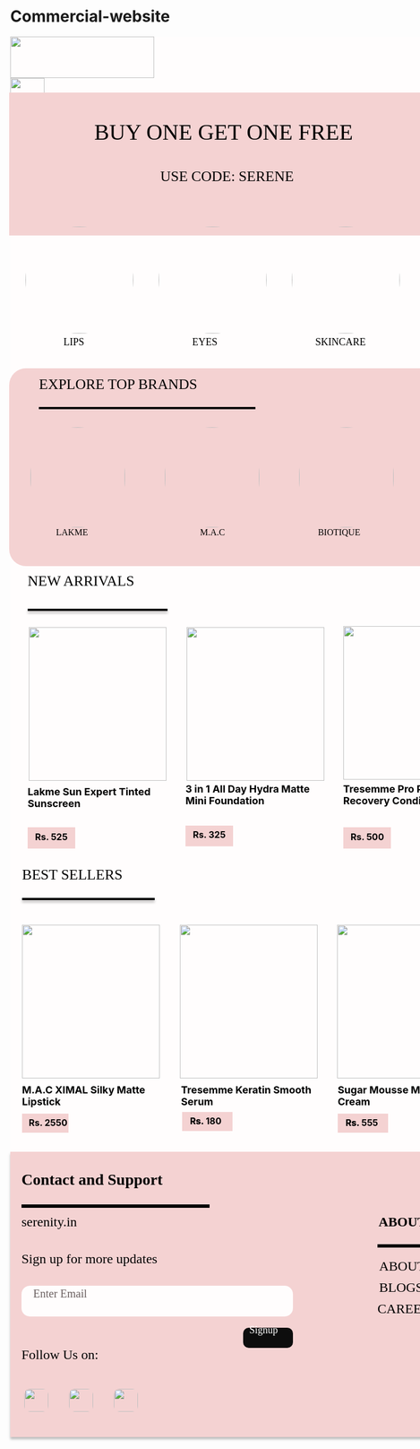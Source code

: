# Commercial-website

<div style="width: 1440px; height: 2499px; position: relative; background: #FFFDFD">
  <div style="width: 1440px; height: 82px; left: 0px; top: 0px; position: absolute; flex-direction: column; justify-content: flex-start; align-items: flex-start; display: flex">
    <img style="width: 257px; height: 74px" src="https://via.placeholder.com/257x74" />
    <img style="width: 61px; height: 54px" src="https://via.placeholder.com/61x54" />
    <div style="width: 211px; height: 47px; background: #FFFDFD; box-shadow: 0px 4px 4px rgba(0, 0, 0, 0.25); border-radius: 100px; border: 1px black solid"></div>
    <div style="width: 82px; height: 45px; color: rgba(0, 0, 0, 0.56); font-size: 18px; font-family: Inknut Antiqua; font-weight: 500; word-wrap: break-word">Search</div>
    <img style="width: 46px; height: 46px" src="https://via.placeholder.com/46x46" />
    <div style="width: 137px; height: 41px; color: black; font-size: 18px; font-family: Inknut Antiqua; font-weight: 500; word-wrap: break-word">All Products</div>
    <div style="width: 117px; height: 41px; color: black; font-size: 18px; font-family: Inknut Antiqua; font-weight: 500; word-wrap: break-word">Categories</div>
    <div style="width: 116px; height: 41px; color: black; font-size: 18px; font-family: Inknut Antiqua; font-weight: 500; word-wrap: break-word">Hot Sellers</div>
    <div style="width: 161px; height: 41px; color: black; font-size: 18px; font-family: Inknut Antiqua; font-weight: 500; word-wrap: break-word">New Launches</div>
    <img style="width: 39px; height: 39px" src="https://via.placeholder.com/39x39" />
  </div>
  <div style="width: 1440px; height: 220px; padding-top: 18px; padding-bottom: 17px; padding-left: 104px; left: -2px; top: 100px; position: absolute; background: #F4D2D2; justify-content: flex-end; align-items: center; display: inline-flex">
    <div style="width: 1392px; height: 185px; position: relative">
      <div style="width: 619px; height: 80px; left: 0px; top: 12px; position: absolute; color: black; font-size: 40px; font-family: Inknut Antiqua; font-weight: 500; word-wrap: break-word">BUY ONE GET ONE FREE</div>
      <div style="width: 382px; height: 67px; left: 118px; top: 100px; position: absolute; color: black; font-size: 26px; font-family: Inknut Antiqua; font-weight: 500; word-wrap: break-word">USE CODE:  SERENE</div>
      <div style="width: 22px; height: 34px; left: 1011px; top: 35px; position: absolute; color: black; font-size: 38px; font-family: Inknut Antiqua; font-weight: 500; word-wrap: break-word">+</div>
      <img style="width: 185px; height: 185px; left: 1060px; top: 0px; position: absolute" src="https://via.placeholder.com/185x185" />
      <img style="width: 185px; height: 185px; left: 799px; top: 0px; position: absolute" src="https://via.placeholder.com/185x185" />
      <div style="width: 60px; height: 55px; left: 1263px; top: 65px; position: absolute; background: #FFFDFD; border-radius: 9999px"></div>
      <div style="width: 110px; height: 65px; left: 1282px; top: 25px; position: absolute; color: black; font-size: 50px; font-family: Inknut Antiqua; font-weight: 500; word-wrap: break-word">></div>
    </div>
  </div>
  <div style="width: 1383px; height: 241px; left: 27px; top: 339px; position: absolute">
    <div style="width: 67px; height: 44.71px; left: 68px; top: 196.29px; position: absolute; color: black; font-size: 18px; font-family: Inknut Antiqua; font-weight: 500; word-wrap: break-word">LIPS<br/></div>
    <div style="width: 82px; height: 44.71px; left: 1261px; top: 196.29px; position: absolute; color: black; font-size: 18px; font-family: Inknut Antiqua; font-weight: 500; word-wrap: break-word">HAIR<br/></div>
    <div style="width: 67px; height: 44.71px; left: 1018px; top: 196.29px; position: absolute; color: black; font-size: 18px; font-family: Inknut Antiqua; font-weight: 500; word-wrap: break-word">NAILS<br/></div>
    <div style="width: 67px; height: 44.71px; left: 777px; top: 196.29px; position: absolute; color: black; font-size: 18px; font-family: Inknut Antiqua; font-weight: 500; word-wrap: break-word">FACE<br/></div>
    <div style="width: 116px; height: 44.71px; left: 518px; top: 196.29px; position: absolute; color: black; font-size: 18px; font-family: Inknut Antiqua; font-weight: 500; word-wrap: break-word">SKINCARE<br/></div>
    <div style="width: 67px; height: 44.71px; left: 298px; top: 196.29px; position: absolute; color: black; font-size: 18px; font-family: Inknut Antiqua; font-weight: 500; word-wrap: break-word">EYES</div>
    <img style="width: 193px; height: 190.84px; left: 0px; top: 0px; position: absolute; border-radius: 9999px" src="https://via.placeholder.com/193x191" />
    <img style="width: 193px; height: 190.84px; left: 1190px; top: 0px; position: absolute; border-radius: 9999px" src="https://via.placeholder.com/193x191" />
    <img style="width: 193px; height: 190.84px; left: 952px; top: 0px; position: absolute; border-radius: 9999px" src="https://via.placeholder.com/193x191" />
    <img style="width: 193px; height: 190.84px; left: 714px; top: 0px; position: absolute; border-radius: 9999px" src="https://via.placeholder.com/193x191" />
    <img style="width: 193px; height: 190.84px; left: 476px; top: 0px; position: absolute; border-radius: 9999px" src="https://via.placeholder.com/193x191" />
    <img style="width: 193px; height: 190.84px; left: 238px; top: 0px; position: absolute; border-radius: 9999px" src="https://via.placeholder.com/193x191" />
  </div>
  <div style="padding-top: 14px; padding-bottom: 33px; padding-left: 38px; padding-right: 33px; left: -2px; top: 592px; position: absolute; background: #F4D2D2; border-radius: 30px; overflow: hidden; justify-content: flex-end; align-items: center; display: inline-flex">
    <div style="width: 1369px; height: 306px; position: relative">
      <div style="width: 430.23px; height: 54.60px; left: 15.26px; top: 0px; position: absolute; color: black; font-size: 26px; font-family: Inknut Antiqua; font-weight: 500; word-wrap: break-word">EXPLORE  TOP  BRANDS</div>
      <div style="width: 1369px; height: 178.59px; left: 0px; top: 91px; position: absolute">
        <img style="width: 168.84px; height: 178.59px; left: 0px; top: 0px; position: absolute; border-radius: 9999px" src="https://via.placeholder.com/169x179" />
        <img style="width: 168.84px; height: 178.59px; left: 1200.16px; top: 0px; position: absolute; border-radius: 9999px" src="https://via.placeholder.com/169x179" />
        <img style="width: 168.84px; height: 178.59px; left: 960.13px; top: 0px; position: absolute; border-radius: 9999px" src="https://via.placeholder.com/169x179" />
        <img style="width: 168.84px; height: 178.59px; left: 720.10px; top: 0px; position: absolute; border-radius: 9999px" src="https://via.placeholder.com/169x179" />
        <img style="width: 168.84px; height: 178.59px; left: 480.07px; top: 0px; position: absolute; border-radius: 9999px" src="https://via.placeholder.com/169x179" />
        <img style="width: 168.84px; height: 178.59px; left: 240.03px; top: 0px; position: absolute; border-radius: 9999px" src="https://via.placeholder.com/169x179" />
      </div>
      <div style="width: 77.30px; height: 36.40px; left: 45.77px; top: 269.60px; position: absolute; color: black; font-size: 16px; font-family: Inknut Antiqua; font-weight: 500; word-wrap: break-word">LAKME</div>
      <div style="width: 159.68px; height: 36.40px; left: 1209.32px; top: 269.60px; position: absolute; color: black; font-size: 16px; font-family: Inknut Antiqua; font-weight: 500; word-wrap: break-word">FACES CANADA</div>
      <div style="width: 123.07px; height: 36.40px; left: 982.51px; top: 269.60px; position: absolute; color: black; font-size: 16px; font-family: Inknut Antiqua; font-weight: 500; word-wrap: break-word">TRESEMME</div>
      <div style="width: 77.30px; height: 36.40px; left: 765.87px; top: 269.60px; position: absolute; color: black; font-size: 16px; font-family: Inknut Antiqua; font-weight: 500; word-wrap: break-word">SUGAR</div>
      <div style="width: 101.71px; height: 36.40px; left: 513.63px; top: 269.60px; position: absolute; color: black; font-size: 16px; font-family: Inknut Antiqua; font-weight: 500; word-wrap: break-word">BIOTIQUE</div>
      <div style="width: 77.30px; height: 36.40px; left: 303.09px; top: 269.60px; position: absolute; color: black; font-size: 16px; font-family: Inknut Antiqua; font-weight: 500; word-wrap: break-word">M.A.C</div>
      <div style="width: 382.42px; height: 0px; left: 15.26px; top: 54.60px; position: absolute; border: 2px black solid"></div>
    </div>
  </div>
  <div style="width: 1387px; height: 512px; left: 31px; top: 957px; position: absolute">
    <div style="width: 84.77px; height: 57.58px; left: 0px; top: 454.42px; position: absolute">
      <div style="width: 84.77px; height: 37.56px; left: 0px; top: 0px; position: absolute; background: #F4D2D2"></div>
      <div style="width: 71.49px; height: 51.33px; left: 13.28px; top: 6.26px; position: absolute; color: black; font-size: 16px; font-family: Inter; font-weight: 700; word-wrap: break-word">Rs. 525</div>
    </div>
    <div style="width: 1387px; height: 512px; left: 0px; top: 0px; position: absolute">
      <div style="width: 264.53px; height: 113.92px; left: 0px; top: 0px; position: absolute">
        <div style="width: 264.53px; height: 113.92px; left: 0px; top: 0px; position: absolute; color: black; font-size: 26px; font-family: Inknut Antiqua; font-weight: 500; word-wrap: break-word">NEW ARRIVALS</div>
        <div style="width: 246.15px; height: 0px; left: 0px; top: 63.84px; position: absolute; box-shadow: 0px 4px 4px rgba(0, 0, 0, 0.25); border: 2px black solid"></div>
      </div>
      <img style="width: 246.15px; height: 274.15px; left: 0px; top: 95.14px; position: absolute; border: 2px rgba(25.50, 25.50, 25.50, 0) solid" src="https://via.placeholder.com/246x274" />
      <div style="width: 246.15px; height: 55.08px; left: 0px; top: 380.56px; position: absolute; color: black; font-size: 18px; font-family: Inter; font-weight: 700; word-wrap: break-word">Lakme Sun Expert Tinted Sunscreen</div>
      <div style="width: 259.42px; height: 55.08px; left: 845.68px; top: 375.55px; position: absolute; color: black; font-size: 18px; font-family: Inter; font-weight: 700; word-wrap: break-word">Biotique Ubtan And Collagen Face Wash</div>
      <div style="width: 259.42px; height: 55.08px; left: 1127.58px; top: 375.55px; position: absolute; color: black; font-size: 18px; font-family: Inter; font-weight: 700; word-wrap: break-word">M.A.C Locked Kiss 24 HR Lipstick</div>
      <div style="width: 246.15px; height: 55.08px; left: 281.89px; top: 375.55px; position: absolute; color: black; font-size: 18px; font-family: Inter; font-weight: 700; word-wrap: break-word">3 in 1 All Day Hydra Matte Mini Foundation</div>
      <div style="width: 268.62px; height: 55.08px; left: 563.79px; top: 375.55px; position: absolute; color: black; font-size: 18px; font-family: Inter; font-weight: 700; word-wrap: break-word">Tresemme Pro Pure Damage Recovery Conditioner</div>
      <div style="width: 84.77px; height: 57.58px; left: 281.89px; top: 450.66px; position: absolute">
        <div style="width: 84.77px; height: 37.56px; left: 0px; top: 0px; position: absolute; background: #F4D2D2"></div>
        <div style="width: 71.49px; height: 51.33px; left: 13.28px; top: 6.26px; position: absolute; color: black; font-size: 16px; font-family: Inter; font-weight: 700; word-wrap: break-word">Rs. 325</div>
      </div>
      <div style="width: 96.01px; height: 72.52px; left: 1278px; top: 22.52px; position: absolute">
        <div style="width: 96.01px; height: 45.90px; left: 0px; top: 0px; position: absolute; background: #F4D2D2"></div>
        <div style="width: 80.97px; height: 62.73px; left: 12px; top: 9.79px; position: absolute; color: black; font-size: 18px; font-family: Inter; font-weight: 700; word-wrap: break-word">View All</div>
      </div>
      <div style="width: 84.77px; height: 57.58px; left: 563.79px; top: 454.42px; position: absolute">
        <div style="width: 84.77px; height: 37.56px; left: 0px; top: 0px; position: absolute; background: #F4D2D2"></div>
        <div style="width: 71.49px; height: 51.33px; left: 13.28px; top: 6.26px; position: absolute; color: black; font-size: 16px; font-family: Inter; font-weight: 700; word-wrap: break-word">Rs. 500</div>
      </div>
      <div style="width: 84.77px; height: 57.58px; left: 845.68px; top: 454.42px; position: absolute">
        <div style="width: 84.77px; height: 37.56px; left: 0px; top: 0px; position: absolute; background: #F4D2D2"></div>
        <div style="width: 71.49px; height: 51.33px; left: 13.28px; top: 6.26px; position: absolute; color: black; font-size: 16px; font-family: Inter; font-weight: 700; word-wrap: break-word">Rs. 375</div>
      </div>
      <div style="width: 91.92px; height: 57.58px; left: 1127.58px; top: 450.66px; position: absolute">
        <div style="width: 91.92px; height: 37.56px; left: 0px; top: 0px; position: absolute; background: #F4D2D2"></div>
        <div style="width: 78.64px; height: 51.33px; left: 13.28px; top: 6.26px; position: absolute; color: black; font-size: 16px; font-family: Inter; font-weight: 700; word-wrap: break-word">Rs. 3050</div>
      </div>
      <img style="width: 246.15px; height: 274.15px; left: 281.89px; top: 95.14px; position: absolute; border: 2px rgba(0, 0, 0, 0) solid" src="https://via.placeholder.com/246x274" />
      <img style="width: 246.15px; height: 274.15px; left: 563.79px; top: 95.14px; position: absolute" src="https://via.placeholder.com/246x274" />
      <img style="width: 246.15px; height: 274.15px; left: 845.68px; top: 95.14px; position: absolute" src="https://via.placeholder.com/246x274" />
      <img style="width: 246.15px; height: 274.15px; left: 1127.58px; top: 95.14px; position: absolute" src="https://via.placeholder.com/246x274" />
    </div>
  </div>
  <div style="width: 1394.21px; height: 493.65px; left: 21px; top: 1481px; position: absolute">
    <div style="width: 96.01px; height: 72.52px; left: 1288px; top: 16px; position: absolute">
      <div style="width: 96.01px; height: 45.90px; left: 0px; top: 0px; position: absolute; background: #F4D2D2"></div>
      <div style="width: 80.97px; height: 62.73px; left: 12px; top: 9.79px; position: absolute; color: black; font-size: 18px; font-family: Inter; font-weight: 700; word-wrap: break-word">View All</div>
    </div>
    <div style="width: 1394.21px; height: 493.65px; left: 0px; top: 0px; position: absolute">
      <div style="width: 233.12px; height: 0px; left: 0px; top: 55.76px; position: absolute; box-shadow: 0px 4px 4px rgba(0, 0, 0, 0.25); border: 2px black solid"></div>
      <div style="width: 1394.15px; height: 493.65px; left: 0.06px; top: 0px; position: absolute">
        <div style="width: 279.58px; height: 104.15px; left: 0px; top: 0px; position: absolute; color: black; font-size: 26px; font-family: Inknut Antiqua; font-weight: 500; word-wrap: break-word">BEST SELLERS </div>
        <div style="width: 260.15px; height: 50.36px; left: 0px; top: 388px; position: absolute; color: black; font-size: 18px; font-family: Inter; font-weight: 700; word-wrap: break-word">M.A.C XIMAL Silky Matte Lipstick</div>
        <div style="width: 260.15px; height: 50.36px; left: 284px; top: 388px; position: absolute; color: black; font-size: 18px; font-family: Inter; font-weight: 700; word-wrap: break-word">Tresemme Keratin Smooth Serum</div>
        <div style="width: 260.15px; height: 50.36px; left: 564px; top: 388px; position: absolute; color: black; font-size: 18px; font-family: Inter; font-weight: 700; word-wrap: break-word">Sugar Mousse Muse Lip Cream</div>
        <div style="width: 260.15px; height: 50.36px; left: 868px; top: 388px; position: absolute; color: black; font-size: 18px; font-family: Inter; font-weight: 700; word-wrap: break-word">Fit Me Matte + Poreless Liquid Foundation</div>
        <div style="width: 260.15px; height: 50.36px; left: 1134px; top: 388px; position: absolute; color: black; font-size: 18px; font-family: Inter; font-weight: 700; word-wrap: break-word">Comfy Silk Liquid Lipstick</div>
        <div style="width: 89.59px; height: 52.65px; left: 286px; top: 438px; position: absolute">
          <div style="width: 89.59px; height: 34.34px; left: 0px; top: 0px; position: absolute; background: #F4D2D2"></div>
          <div style="width: 75.56px; height: 46.93px; left: 14.03px; top: 5.72px; position: absolute; color: black; font-size: 16px; font-family: Inter; font-weight: 700; word-wrap: break-word">Rs. 180</div>
          <div style="width: 75.56px; height: 46.93px; left: 14.03px; top: 5.72px; position: absolute; color: black; font-size: 16px; font-family: Inter; font-weight: 700; word-wrap: break-word">Rs. </div>
        </div>
        <div style="width: 89.59px; height: 52.65px; left: 564px; top: 441px; position: absolute">
          <div style="width: 89.59px; height: 34.34px; left: 0px; top: 0px; position: absolute; background: #F4D2D2"></div>
          <div style="width: 75.56px; height: 46.93px; left: 14.03px; top: 5.72px; position: absolute; color: black; font-size: 16px; font-family: Inter; font-weight: 700; word-wrap: break-word">Rs. 555</div>
          <div style="width: 75.56px; height: 46.93px; left: 14.03px; top: 5.72px; position: absolute; color: black; font-size: 16px; font-family: Inter; font-weight: 700; word-wrap: break-word">Rs. </div>
        </div>
        <div style="width: 89.59px; height: 52.65px; left: 868px; top: 441px; position: absolute">
          <div style="width: 89.59px; height: 34.34px; left: 0px; top: 0px; position: absolute; background: #F4D2D2"></div>
          <div style="width: 75.56px; height: 46.93px; left: 14.03px; top: 5.72px; position: absolute; color: black; font-size: 16px; font-family: Inter; font-weight: 700; word-wrap: break-word">Rs. 649</div>
          <div style="width: 75.56px; height: 46.93px; left: 14.03px; top: 5.72px; position: absolute; color: black; font-size: 16px; font-family: Inter; font-weight: 700; word-wrap: break-word">Rs. </div>
        </div>
        <div style="width: 89.59px; height: 52.65px; left: 1134px; top: 441px; position: absolute">
          <div style="width: 89.59px; height: 34.34px; left: 0px; top: 0px; position: absolute; background: #F4D2D2"></div>
          <div style="width: 75.56px; height: 46.93px; left: 14.03px; top: 5.72px; position: absolute; color: black; font-size: 16px; font-family: Inter; font-weight: 700; word-wrap: break-word">Rs. 999<br/></div>
          <div style="width: 75.56px; height: 46.93px; left: 14.03px; top: 5.72px; position: absolute; color: black; font-size: 16px; font-family: Inter; font-weight: 700; word-wrap: break-word">Rs. </div>
        </div>
        <div style="width: 83.15px; height: 52.65px; left: 0px; top: 441px; position: absolute">
          <div style="width: 83.15px; height: 34.34px; left: 0px; top: 0px; position: absolute; background: #F4D2D2"></div>
          <div style="width: 71.14px; height: 46.93px; left: 12.01px; top: 5.72px; position: absolute; color: black; font-size: 16px; font-family: Inter; font-weight: 700; word-wrap: break-word">Rs. 2550</div>
        </div>
        <img style="width: 246px; height: 274px; left: 0px; top: 104px; position: absolute" src="https://via.placeholder.com/246x274" />
        <img style="width: 246px; height: 274px; left: 282px; top: 104px; position: absolute" src="https://via.placeholder.com/246x274" />
        <img style="width: 246px; height: 274px; left: 563px; top: 104px; position: absolute" src="https://via.placeholder.com/246x274" />
      </div>
      <img style="width: 246px; height: 274px; left: 846.06px; top: 104px; position: absolute" src="https://via.placeholder.com/246x274" />
      <img style="width: 246px; height: 274px; left: 1134.06px; top: 104px; position: absolute" src="https://via.placeholder.com/246x274" />
    </div>
  </div>
  <div style="width: 1440px; height: 509px; left: 0px; top: 1990px; position: absolute; background: #F4D2D2; box-shadow: 0px 4px 4px rgba(0, 0, 0, 0.25)">
    <div style="width: 787px; height: 258px; left: 656px; top: 112px; position: absolute">
      <div style="width: 166.01px; height: 123px; left: 0px; top: 79px; position: absolute">
        <div style="width: 133px; height: 47px; left: 3.01px; top: 38px; position: absolute; color: black; font-size: 24px; font-family: Inknut Antiqua; font-weight: 400; word-wrap: break-word">BLOGS</div>
        <div style="width: 166px; height: 47px; left: 0px; top: 76px; position: absolute; color: black; font-size: 24px; font-family: Inknut Antiqua; font-weight: 400; word-wrap: break-word">CAREERS</div>
        <div style="width: 163px; left: 3.01px; top: 0px; position: absolute; color: black; font-size: 24px; font-family: Inknut Antiqua; font-weight: 400; word-wrap: break-word">ABOUT US</div>
      </div>
      <div style="width: 290px; left: 367px; top: 79px; position: absolute; color: black; font-size: 24px; font-family: Inknut Antiqua; font-weight: 500; word-wrap: break-word">PRIVACY POLICY</div>
      <div style="width: 420px; left: 367px; top: 196px; position: absolute; color: black; font-size: 24px; font-family: Inknut Antiqua; font-weight: 500; word-wrap: break-word">TERMS AND CONDITIONS</div>
      <div style="width: 188px; left: 367px; top: 117px; position: absolute; color: black; font-size: 24px; font-family: Inknut Antiqua; font-weight: 500; word-wrap: break-word">FAQs</div>
      <div style="width: 290px; left: 367px; top: 155px; position: absolute; color: black; font-size: 24px; font-family: Inknut Antiqua; font-weight: 500; word-wrap: break-word">TRACK ORDER</div>
      <div style="width: 336px; height: 53px; left: 0px; top: 0px; position: absolute">
        <div style="width: 334px; height: 53px; left: 2px; top: 0px; position: absolute; color: black; font-size: 24px; font-family: Inknut Antiqua; font-weight: 700; word-wrap: break-word">ABOUT  SERENITY</div>
        <div style="width: 271px; height: 0px; left: 0px; top: 53px; position: absolute; border: 3px black solid"></div>
      </div>
      <div style="width: 314.99px; height: 53px; left: 367px; top: 0px; position: absolute">
        <div style="width: 314.99px; height: 53px; left: 0px; top: 0px; position: absolute; color: black; font-size: 24px; font-family: Inknut Antiqua; font-weight: 700; word-wrap: break-word">HELP AND FAQs</div>
        <div style="width: 238px; height: 0px; left: 0px; top: 53px; position: absolute; border: 3px black solid"></div>
      </div>
    </div>
    <div style="width: 505px; left: 20px; top: 178px; position: absolute; color: black; font-size: 24px; font-family: Inknut Antiqua; font-weight: 400; word-wrap: break-word">Sign up for more updates</div>
    <div style="width: 387px; height: 50px; left: 20px; top: 34px; position: absolute; color: black; font-size: 28px; font-family: Inknut Antiqua; font-weight: 600; word-wrap: break-word">Contact and Support</div>
    <div style="left: 20px; top: 112px; position: absolute; color: black; font-size: 24px; font-family: Inknut Antiqua; font-weight: 300; word-wrap: break-word">serenity.in</div>
    <div style="width: 330px; height: 0px; left: 20px; top: 94px; position: absolute; border: 3px black solid"></div>
    <div style="width: 485px; height: 55px; left: 20px; top: 239px; position: absolute; background: #FFFDFD; border-radius: 15px"></div>
    <div style="width: 173px; height: 36px; left: 41px; top: 242px; position: absolute; color: #695F5F; font-size: 20px; font-family: Inknut Antiqua; font-weight: 300; word-wrap: break-word">Enter Email</div>
    <div style="width: 89px; height: 36px; left: 416px; top: 314px; position: absolute; background: #0D0D0D; border-radius: 10px"></div>
    <div style="width: 84px; height: 26px; left: 427px; top: 308px; position: absolute; color: white; font-size: 18px; font-family: Inknut Antiqua; font-weight: 400; word-wrap: break-word">Signup</div>
    <div style="width: 212px; height: 37px; left: 20px; top: 349px; position: absolute; color: black; font-size: 24px; font-family: Inknut Antiqua; font-weight: 500; word-wrap: break-word">Follow Us on:</div>
    <img style="width: 43px; height: 41px; left: 25px; top: 423px; position: absolute; border-radius: 10px" src="https://via.placeholder.com/43x41" />
    <img style="width: 43px; height: 41px; left: 105px; top: 423px; position: absolute; border-radius: 10px" src="https://via.placeholder.com/43x41" />
    <img style="width: 43px; height: 41px; left: 185px; top: 423px; position: absolute; border-radius: 10px" src="https://via.placeholder.com/43x41" />
  </div>
</div>
